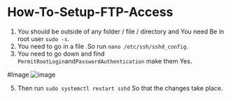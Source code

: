 # How-To-Setup-FTP-Access

1. You should be outside of any folder / file / directory and You need Be in root user ``sudo -s``. 
2. You need to go in a file .So run ``nano /etc/ssh/sshd_config``.
3. You need to go down and find ``PermitRootLogin``and``PasswordAuthentication`` make them Yes.

#Image
![image](https://github.com/CoconutGamer/How-To-Setup-FTP-Access/assets/154960261/7c187de7-aba0-4cb0-8f1d-ca7b5d854535)

5. Then run ``sudo systemctl restart sshd`` So that the changes take place.
